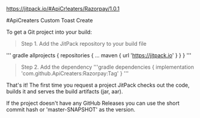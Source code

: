 https://jitpack.io/#ApiCr!eaters/Razorpay/1.0.1

#ApiCreaters
Custom Toast Create

To get a Git project into your build:
> Step 1. Add the JitPack repository to your build file

''' gradle
allprojects {
		repositories {
			...
			maven { url 'https://jitpack.io' }
		}
	}
  '''
  
  
> Step 2. Add the dependency
  '''gradle
  dependencies {
	        implementation 'com.github.ApiCreaters:Razorpay:Tag'
	}
  '''
  
  That's it! The first time you request a project JitPack checks out the code, builds it and serves the build artifacts (jar, aar).

If the project doesn't have any GitHub Releases you can use the short commit hash or 'master-SNAPSHOT' as the version.
